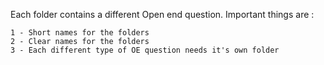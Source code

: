 Each folder contains a different Open end question. Important things are :  

	1 - Short names for the folders
	2 - Clear names for the folders
	3 - Each different type of OE question needs it's own folder
     
